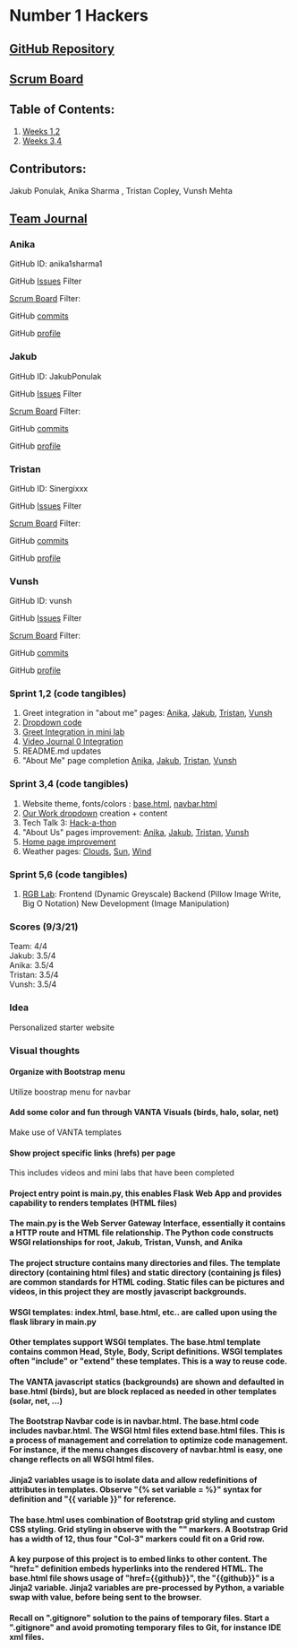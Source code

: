 
# Number 1 Hackers
## [GitHub Repository](https://github.com/JakubPonulak/flask_portfolio)
## [Scrum Board](https://github.com/JakubPonulak/flask_portfolio/projects/1)
## Table of Contents:
1. [Weeks 1,2](https://github.com/JakubPonulak/flask_portfolio#sprint-12-code-tangibles)
2. [Weeks 3,4](https://github.com/JakubPonulak/flask_portfolio#sprint-34-code-tangibles)
## Contributors: 
Jakub Ponulak, Anika Sharma , Tristan Copley, Vunsh Mehta
## [Team Journal](https://docs.google.com/presentation/d/1TdBNp9JPyNSbcwWtPAHtlgM1XWtLP30hLIq9HZhdGtY/edit#slide=id.p)
### Anika
GitHub ID: anika1sharma1

GitHub [Issues](https://github.com/JakubPonulak/flask_portfolio/issues?q=assignee%3Aanika1sharma1+is%3Aopen) Filter

[Scrum Board](https://github.com/JakubPonulak/flask_portfolio/projects/1?card_filter_query=assignee%3Aanika1sharma1) Filter:

GitHub [commits](https://github.com/JakubPonulak/flask_portfolio/commits?author=anika1sharma1)

GitHub [profile](https://github.com/anika1sharma1)
### Jakub
GitHub ID: JakubPonulak

GitHub [Issues](https://github.com/JakubPonulak/flask_portfolio/issues?q=assignee%3AJakubPonulak+is%3Aopen) Filter

[Scrum Board](https://github.com/JakubPonulak/flask_portfolio/projects/1?card_filter_query=assignee%3AJakubPonulak) Filter:

GitHub [commits](https://github.com/JakubPonulak/flask_portfolio/commits?author=JakubPonulak)

GitHub [profile](https://github.com/JakubPonulak)
### Tristan
GitHub ID: Sinergixxx

GitHub [Issues](https://github.com/JakubPonulak/flask_portfolio/issues?q=assignee%3ASinergixxx+is%3Aopen) Filter

[Scrum Board](https://github.com/JakubPonulak/flask_portfolio/projects/1?card_filter_query=assignee%3ASinergixxx) Filter:

GitHub [commits](https://github.com/JakubPonulak/flask_portfolio/commits?author=Sinergixxx)

GitHub [profile](https://github.com/Sinergixxx)
### Vunsh
GitHub ID: vunsh

GitHub [Issues](https://github.com/JakubPonulak/flask_portfolio/issues?q=assignee%3Avunsh+is%3Aopen) Filter

[Scrum Board](https://github.com/JakubPonulak/flask_portfolio/projects/1?card_filter_query=assignee%3Avunsh) Filter:

GitHub [commits](https://github.com/JakubPonulak/flask_portfolio/commits?author=vunsh)

GitHub [profile](https://github.com/vunsh)
### Sprint 1,2 (code tangibles)
1. Greet integration in "about me" pages: [Anika](templates/about_us/anika.html), [Jakub](templates/about_us/jakub.html), [Tristan](templates/about_us/tristan.html), [Vunsh](templates/about_us/vunsh.html)
2. [Dropdown code](templates/layouts/navbar.html)
3. [Greet Integration in mini lab](templates/our_work/lab1.html)
4. [Video Journal 0 Integration](templates/our_work/lab2.html) 
5. README.md updates
6. "About Me" page completion [Anika](templates/about_us/anika.html), [Jakub](templates/about_us/jakub.html), [Tristan](templates/about_us/tristan.html), [Vunsh](templates/about_us/vunsh.html) 
### Sprint 3,4 (code tangibles)
1. Website theme, fonts/colors : [base.html](templates/layouts/base.html), [navbar.html](templates/layouts/navbar.html) 
2. [Our Work dropdown](templates/layouts/navbar.html) creation + content
3. Tech Talk 3: [Hack-a-thon](templates/our_work/hackathontt3.html)
4. "About Us" pages improvement: [Anika](templates/about_us/anika.html), [Jakub](templates/about_us/jakub.html), [Tristan](templates/about_us/tristan.html), [Vunsh](templates/about_us/vunsh.html)
5. [Home page improvement](templates/main_page.html)
6. Weather pages: [Clouds](templates/weather_info/weather1.html), [Sun](templates/weather_info/weather2.html), [Wind](templates/weather_info/weather3.html)
### Sprint 5,6 (code tangibles)
1. [RGB Lab](templates/our_work/lab3.html): Frontend (Dynamic Greyscale) Backend (Pillow Image Write, Big O Notation) New Development (Image Manipulation) 
### Scores (9/3/21)
Team: 4/4   
Jakub: 3.5/4  
Anika: 3.5/4  
Tristan: 3.5/4  
Vunsh: 3.5/4
### Idea
Personalized starter website
### Visual thoughts
#### Organize with Bootstrap menu 
Utilize boostrap menu for navbar
#### Add some color and fun through VANTA Visuals (birds, halo, solar, net)
Make use of VANTA templates
#### Show project specific links (hrefs) per page
This includes videos and mini labs that have been completed
#### Project entry point is main.py, this enables Flask Web App and provides capability to renders templates (HTML files)
#### The main.py is the  Web Server Gateway Interface, essentially it contains a HTTP route and HTML file relationship.  The Python code constructs WSGI relationships for root, Jakub, Tristan, Vunsh, and Anika
#### The project structure contains many directories and files.  The template directory (containing html files) and static directory (containing js files) are common standards for HTML coding.  Static files can be pictures and videos, in this project they are mostly javascript backgrounds.
#### WSGI templates: index.html, base.html, etc.. are called upon using the flask library in main.py
#### Other templates support WSGI templates.  The base.html template contains common Head, Style, Body, Script definitions.  WSGI templates often "include" or "extend" these templates.  This is a way to reuse code.
#### The VANTA javascript statics (backgrounds) are shown and defaulted in base.html (birds), but are block replaced as needed in other templates (solar, net, ...)
#### The Bootstrap Navbar code is in navbar.html. The base.html code includes navbar.html.  The WSGI html files extend base.html files.  This is a process of management and correlation to optimize code management.  For instance, if the menu changes discovery of navbar.html is easy, one change reflects on all WSGI html files. 
#### Jinja2 variables usage is to isolate data and allow redefinitions of attributes in templates.  Observe "{% set variable = %}" syntax for definition and "{{ variable }}" for reference.
#### The base.html uses combination of Bootstrap grid styling and custom CSS styling.  Grid styling in observe with the "<Col-3>" markers.  A Bootstrap Grid has a width of 12, thus four "Col-3" markers could fit on a Grid row.
#### A key purpose of this project is to embed links to other content.  The "href=" definition embeds hyperlinks into the rendered HTML.  The base.html file shows usage of "href={{github}}", the "{{github}}" is a Jinja2 variable.  Jinja2 variables are pre-processed by Python, a variable swap with value, before being sent to the browser.

#### Recall on ".gitignore" solution to the pains of temporary files.  Start a ".gitignore" and avoid promoting temporary files to Git, for instance IDE xml files.
